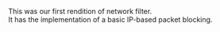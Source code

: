 This was our first rendition of network filter. <br>
It has the implementation of a basic IP-based packet blocking.
